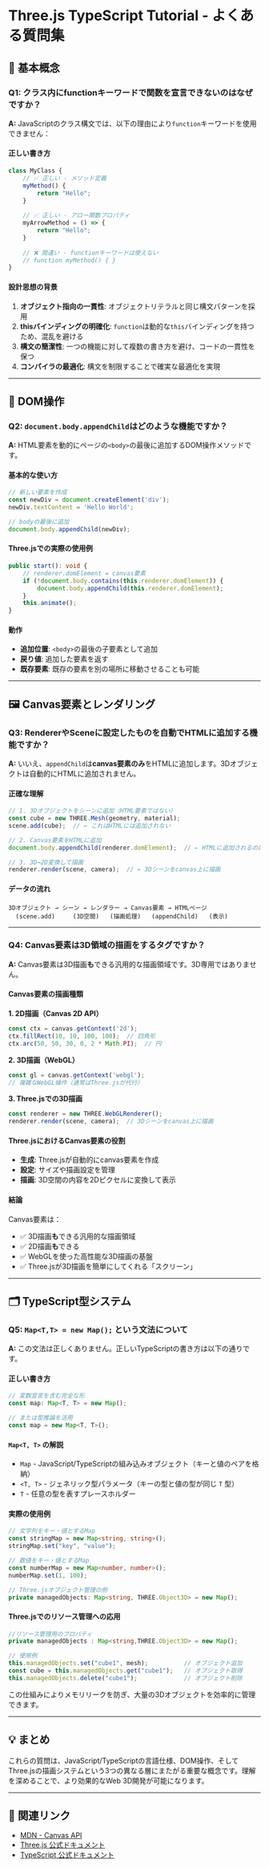 # Three.js TypeScript Tutorial - よくある質問集

## 🎯 基本概念

### Q1: クラス内にfunctionキーワードで関数を宣言できないのはなぜですか？

**A:** JavaScriptのクラス構文では、以下の理由により`function`キーワードを使用できません：

#### 正しい書き方
```typescript
class MyClass {
    // ✅ 正しい - メソッド定義
    myMethod() {
        return "Hello";
    }
    
    // ✅ 正しい - アロー関数プロパティ
    myArrowMethod = () => {
        return "Hello";
    }
    
    // ❌ 間違い - functionキーワードは使えない
    // function myMethod() { }
}
```

#### 設計思想の背景
1. **オブジェクト指向の一貫性**: オブジェクトリテラルと同じ構文パターンを採用
2. **thisバインディングの明確化**: `function`は動的な`this`バインディングを持つため、混乱を避ける
3. **構文の簡潔性**: 一つの機能に対して複数の書き方を避け、コードの一貫性を保つ
4. **コンパイラの最適化**: 構文を制限することで確実な最適化を実現

---

## 🎨 DOM操作

### Q2: `document.body.appendChild`はどのような機能ですか？

**A:** HTML要素を動的にページの`<body>`の最後に追加するDOM操作メソッドです。

#### 基本的な使い方
```javascript
// 新しい要素を作成
const newDiv = document.createElement('div');
newDiv.textContent = 'Hello World';

// bodyの最後に追加
document.body.appendChild(newDiv);
```

#### Three.jsでの実際の使用例
```typescript
public start(): void {
    // renderer.domElement = canvas要素
    if (!document.body.contains(this.renderer.domElement)) {
        document.body.appendChild(this.renderer.domElement);
    }
    this.animate();
}
```

#### 動作
- **追加位置**: `<body>`の最後の子要素として追加
- **戻り値**: 追加した要素を返す
- **既存要素**: 既存の要素を別の場所に移動させることも可能

---

## 🖼️ Canvas要素とレンダリング

### Q3: RendererやSceneに設定したものを自動でHTMLに追加する機能ですか？

**A:** いいえ、`appendChild`は**canvas要素のみ**をHTMLに追加します。3Dオブジェクトは自動的にHTMLに追加されません。

#### 正確な理解
```javascript
// 1. 3Dオブジェクトをシーンに追加（HTML要素ではない）
const cube = new THREE.Mesh(geometry, material);
scene.add(cube);  // ← これはHTMLには追加されない

// 2. Canvas要素をHTMLに追加
document.body.appendChild(renderer.domElement);  // ← HTMLに追加されるのはcanvas要素のみ

// 3. 3D→2D変換して描画
renderer.render(scene, camera);  // ← 3Dシーンをcanvas上に描画
```

#### データの流れ
```
3Dオブジェクト → シーン → レンダラー → Canvas要素 → HTMLページ
  (scene.add)     (3D空間)   (描画処理)   (appendChild)   (表示)
```

---

### Q4: Canvas要素は3D領域の描画をするタグですか？

**A:** Canvas要素は3D描画**も**できる汎用的な描画領域です。3D専用ではありません。

#### Canvas要素の描画種類

**1. 2D描画（Canvas 2D API）**
```javascript
const ctx = canvas.getContext('2d');
ctx.fillRect(10, 10, 100, 100);  // 四角形
ctx.arc(50, 50, 30, 0, 2 * Math.PI);  // 円
```

**2. 3D描画（WebGL）**
```javascript
const gl = canvas.getContext('webgl');
// 複雑なWebGL操作（通常はThree.jsが代行）
```

**3. Three.jsでの3D描画**
```javascript
const renderer = new THREE.WebGLRenderer();
renderer.render(scene, camera);  // 3Dシーンをcanvas上に描画
```

#### Three.jsにおけるCanvas要素の役割
- **生成**: Three.jsが自動的にcanvas要素を作成
- **設定**: サイズや描画設定を管理
- **描画**: 3D空間の内容を2Dピクセルに変換して表示

#### 結論
Canvas要素は：
- ✅ 3D描画**も**できる汎用的な描画領域
- ✅ 2D描画**も**できる
- ✅ WebGLを使った高性能な3D描画の基盤
- ✅ Three.jsが3D描画を簡単にしてくれる「スクリーン」

---

## 🗂️ TypeScript型システム

### Q5: `Map<T,T> = new Map();` という文法について

**A:** この文法は正しくありません。正しいTypeScriptの書き方は以下の通りです。

#### 正しい書き方
```typescript
// 変数宣言を含む完全な形
const map: Map<T, T> = new Map();

// または型推論を活用
const map = new Map<T, T>();
```

#### `Map<T, T>` の解説
- `Map` - JavaScript/TypeScriptの組み込みオブジェクト（キーと値のペアを格納）
- `<T, T>` - ジェネリック型パラメータ（キーの型と値の型が同じ `T` 型）
- `T` - 任意の型を表すプレースホルダー

#### 実際の使用例
```typescript
// 文字列をキー・値とするMap
const stringMap = new Map<string, string>();
stringMap.set("key", "value");

// 数値をキー・値とするMap  
const numberMap = new Map<number, number>();
numberMap.set(1, 100);

// Three.jsオブジェクト管理の例
private managedObjects: Map<string, THREE.Object3D> = new Map();
```

#### Three.jsでのリソース管理への応用
```typescript
//リソース管理用のプロパティ
private managedObjects : Map<string,THREE.Object3D> = new Map();        //シーンに追加されたオブジェクトをIDで管理

// 使用例
this.managedObjects.set("cube1", mesh);          // オブジェクト追加
const cube = this.managedObjects.get("cube1");   // オブジェクト取得
this.managedObjects.delete("cube1");             // オブジェクト削除
```

この仕組みによりメモリリークを防ぎ、大量の3Dオブジェクトを効率的に管理できます。

---

## 💡 まとめ

これらの質問は、JavaScript/TypeScriptの言語仕様、DOM操作、そしてThree.jsの描画システムという3つの異なる層にまたがる重要な概念です。理解を深めることで、より効果的なWeb 3D開発が可能になります。

---

## 🔗 関連リンク

- [MDN - Canvas API](https://developer.mozilla.org/ja/docs/Web/API/Canvas_API)
- [Three.js 公式ドキュメント](https://threejs.org/docs/)
- [TypeScript 公式ドキュメント](https://www.typescriptlang.org/docs/)